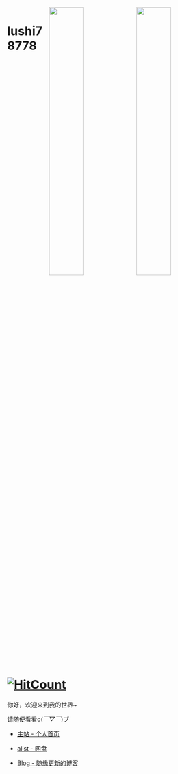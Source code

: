 <img align="right" src='https://github-readme-stats-lushi78778.vercel.app/api/top-langs/?username=lushi78778&theme=nord&layout=compact&langs_count=10&hide=jupyter%20notebook&hide_border=true&border_radius=0' width="40%" />

<img align="right" src='https://github-readme-stats-lushi78778.vercel.app/api?username=lushi78778&show_icons=true&theme=nord&count_private=true&hide_border=true&border_radius=0' width="40%" />

# lushi78778 [![HitCount](https://hits.dwyl.com/lushi78778/lushi78778.svg?style=flat-square)](http://hits.dwyl.com/lushi78778/lushi78778)

你好，欢迎来到我的世界~

请随便看看o(*￣▽￣*)ブ

- [主站 - 个人首页](https://ewlgc.top/)

- [alist - 网盘](https://pan.ewlgc.top/)

- [Blog - 随缘更新的博客](https://www.yuque.com/lushi78778/blog)



<!-- # Some garbage

<a href="https://github.com/lushi78778/cf-workers-js">
  <img align="center" src="https://github-readme-stats-lushi78778.vercel.app/api/pin/?username=lushi78778&repo=cf-workers-js" />
</a>

<br>

<a href="https://github.com/lushi78778/qr-code-generator">
  <img align="center" src="https://github-readme-stats-lushi78778.vercel.app/api/pin/?username=lushi78778&repo=qr-code-generator" />
</a>

<br>

<a href="https://github.com/lushi78778/alist-fly">
  <img align="center" src="https://github-readme-stats-lushi78778.vercel.app/api/pin/?username=lushi78778&repo=alist-fly" />
</a>

<br>

<a href="https://github.com/lushi78778/go-tutorial">
  <img align="center" src="https://github-readme-stats-lushi78778.vercel.app/api/pin/?username=lushi78778&repo=go-tutorial" />
</a> -->
